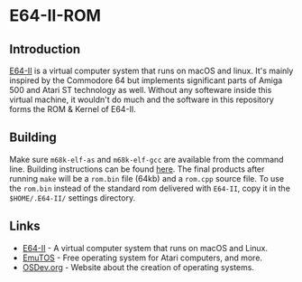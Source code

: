 # E64-II-ROM
## Introduction
[E64-II](https://github.com/elmerucr/E64-II) is a virtual computer system that runs on macOS and linux. It's mainly inspired by the Commodore 64 but implements significant parts of Amiga 500 and Atari ST technology as well. Without any softeware inside this virtual machine, it wouldn't do much and the software in this repository forms the ROM & Kernel of E64-II.
## Building
Make sure `m68k-elf-as` and `m68k-elf-gcc` are available from the command line. Building instructions can be found [here](https://wiki.osdev.org/GCC_Cross-Compiler). The final products after running `make` will be a `rom.bin` file (64kb) and a `rom.cpp` source file. To use the `rom.bin` instead of the standard rom delivered with `E64-II`, copy it in the `$HOME/.E64-II/` settings directory.
## Links
* [E64-II](https://github.com/elmerucr/E64-II) - A virtual computer system that runs on macOS and Linux.
* [EmuTOS](https://github.com/emutos/emutos) - Free operating system for Atari computers, and more.
* [OSDev.org](https://wiki.osdev.org/Main_Page) - Website about the creation of operating systems.